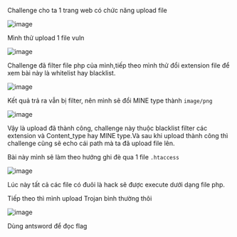 Challenge cho ta 1 trang web có chức năng upload file

![image](https://github.com/Llam-a/BUUCTF/assets/115911041/4e523962-e45b-4943-bf07-a4fd1bd4f219)

Mình thử upload 1 file vuln

![image](https://github.com/Llam-a/BUUCTF/assets/115911041/f995cf20-95ad-415c-882c-9122dab4cb52)

Challenge đã filter file php của mình,tiếp theo mình thử đổi extension file để xem bài này là whitelist hay blacklist.

![image](https://github.com/Llam-a/BUUCTF/assets/115911041/b19ae013-a551-4eb4-8071-0989cfd2fbd8)

Kết quả trả ra vẫn bị filter, nên mình sẽ đổi MINE type thành `image/png`

![image](https://github.com/Llam-a/BUUCTF/assets/115911041/1355d3cb-76c4-4cb7-967f-8ac1eb1f2410)

Vậy là upload đã thành công, challenge này thuộc blacklist filter các extension và Content_type hay MINE type.Và sau khi upload thành công thì challenge cũng sẽ echo cái path mà ta đã upload file lên.

Bài này mình sẽ làm theo hướng ghi đè qua 1 file `.htaccess`

![image](https://github.com/Llam-a/BUUCTF/assets/115911041/0dc9e4ef-8398-4959-bf32-0597498859c4)

Lúc này tất cả các file có đuôi là hack sẽ được execute dưới dạng file php.

Tiếp theo thì mình upload Trojan bình thường thôi

![image](https://github.com/Llam-a/BUUCTF/assets/115911041/32bdac75-dba1-4220-ade7-04f9c812eb33)

Dùng antsword để đọc flag

